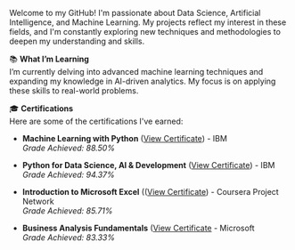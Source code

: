 
Welcome to my GitHub! I'm passionate about Data Science, Artificial Intelligence, and Machine Learning. My projects reflect my interest in these fields, and I'm constantly exploring new techniques and methodologies to deepen my understanding and skills.

📚 **What I’m Learning**  
I’m currently delving into advanced machine learning techniques and expanding my knowledge in AI-driven analytics. My focus is on applying these skills to real-world problems.

🎓 **Certifications**  
Here are some of the certifications I've earned:

- **Machine Learning with Python** ([View Certificate](https://coursera.org/share/42ad593aa56251dd399143e712e431c8)) - IBM  
  *Grade Achieved: 88.50%*
  
- **Python for Data Science, AI & Development** ([View Certificate](https://coursera.org/share/3cb6ed071abb1752ffb81d48e3bc7b40)) - IBM  
  *Grade Achieved: 94.37%*
  
- **Introduction to Microsoft Excel** (([View Certificate](https://coursera.org/share/8a1deb34733c242b5bcd3aeb347c419b)) - Coursera Project Network  
  *Grade Achieved: 85.71%*
  
- **Business Analysis Fundamentals** ([View Certificate](https://coursera.org/share/c03425bb8cbbbba5c3dfcdd1f9713bdc) - Microsoft  
  *Grade Achieved: 83.33%*




<!---
3XCeptional/3XCeptional is a ✨ special ✨ repository because its `README.md` (this file) appears on your GitHub profile.
You can click the Preview link to take a look at your changes.
--->
